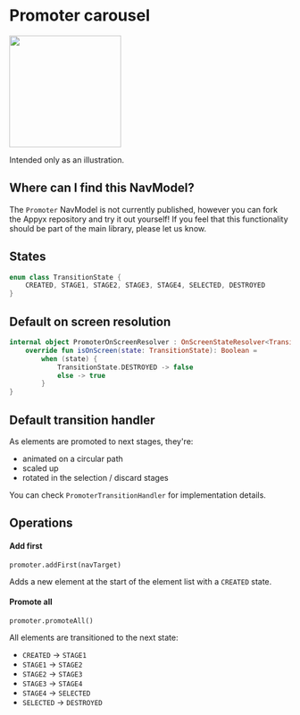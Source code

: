 # Promoter carousel

<img src="https://i.imgur.com/esLXh61.gif" width="200">

Intended only as an illustration.

## Where can I find this NavModel?

The `Promoter` NavModel is not currently published, however you can fork the Appyx repository and try it out yourself!
If you feel that this functionality should be part of the main library, please let us know.

## States

```kotlin
enum class TransitionState {
    CREATED, STAGE1, STAGE2, STAGE3, STAGE4, SELECTED, DESTROYED
}
```

## Default on screen resolution

```kotlin
internal object PromoterOnScreenResolver : OnScreenStateResolver<TransitionState> {
    override fun isOnScreen(state: TransitionState): Boolean =
        when (state) {
            TransitionState.DESTROYED -> false
            else -> true
        }
}

```

## Default transition handler

As elements are promoted to next stages, they're:

- animated on a circular path
- scaled up
- rotated in the selection / discard stages

You can check `PromoterTransitionHandler` for implementation details.


## Operations

#### Add first

`promoter.addFirst(navTarget)`

Adds a new element at the start of the element list with a `CREATED` state.


#### Promote all

`promoter.promoteAll()`

All elements are transitioned to the next state:

- `CREATED` -> `STAGE1`
- `STAGE1` -> `STAGE2`
- `STAGE2` -> `STAGE3`
- `STAGE3` -> `STAGE4`
- `STAGE4` -> `SELECTED`
- `SELECTED` -> `DESTROYED`

